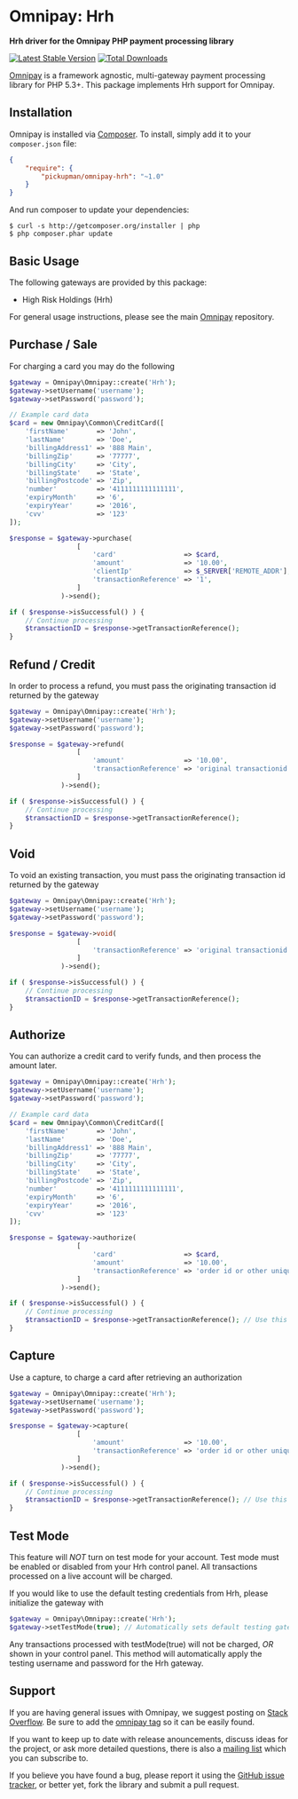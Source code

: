# Omnipay: Hrh

**Hrh driver for the Omnipay PHP payment processing library**

[![Latest Stable Version](https://poser.pugx.org/pickupman/omnipay-Hrh/version.png)](https://packagist.org/packages/pickupman/omnipay-hrh)
[![Total Downloads](https://poser.pugx.org/pickupman/omnipay-Hrh/d/total.png)](https://packagist.org/packages/pickupman/omnipay-hrh)

[Omnipay](https://github.com/thephpleague/omnipay) is a framework agnostic, multi-gateway payment
processing library for PHP 5.3+. This package implements Hrh support for Omnipay.

## Installation

Omnipay is installed via [Composer](http://getcomposer.org/). To install, simply add it
to your `composer.json` file:

```json
{
    "require": {
        "pickupman/omnipay-hrh": "~1.0"
    }
}
```

And run composer to update your dependencies:

    $ curl -s http://getcomposer.org/installer | php
    $ php composer.phar update

## Basic Usage

The following gateways are provided by this package:

* High Risk Holdings (Hrh)

For general usage instructions, please see the main [Omnipay](https://github.com/thephpleague/omnipay)
repository.

## Purchase / Sale

For charging a card you may do the following

```php
$gateway = Omnipay\Omnipay::create('Hrh');
$gateway->setUsername('username');
$gateway->setPassword('password');

// Example card data
$card = new Omnipay\Common\CreditCard([
    'firstName'       => 'John',
    'lastName'        => 'Doe',
    'billingAddress1' => '888 Main',
    'billingZip'      => '77777',
    'billingCity'     => 'City',
    'billingState'    => 'State',
    'billingPostcode' => 'Zip',
    'number'          => '4111111111111111',
    'expiryMonth'     => '6',
    'expiryYear'      => '2016',
    'cvv'             => '123'
]);

$response = $gateway->purchase(
		         [
			         'card'                 => $card,
			         'amount'               => '10.00',
			         'clientIp'             => $_SERVER['REMOTE_ADDR'],
			         'transactionReference' => '1',
		         ]
		     )->send();

if ( $response->isSuccessful() ) {
	// Continue processing
	$transactionID = $response->getTransactionReference();
}
```

## Refund / Credit

In order to process a refund, you must pass the originating transaction id returned by the gateway

```php
$gateway = Omnipay\Omnipay::create('Hrh');
$gateway->setUsername('username');
$gateway->setPassword('password');

$response = $gateway->refund(
		         [
			         'amount'               => '10.00',
			         'transactionReference' => 'original transactionid',
		         ]
		     )->send();

if ( $response->isSuccessful() ) {
	// Continue processing
	$transactionID = $response->getTransactionReference();
}
```

## Void

To void an existing transaction, you must pass the originating transaction id returned by the gateway

```php
$gateway = Omnipay\Omnipay::create('Hrh');
$gateway->setUsername('username');
$gateway->setPassword('password');

$response = $gateway->void(
		         [
			         'transactionReference' => 'original transactionid',
		         ]
		     )->send();

if ( $response->isSuccessful() ) {
	// Continue processing
	$transactionID = $response->getTransactionReference();
}
```

## Authorize

You can authorize a credit card to verify funds, and then process the amount later.

```php
$gateway = Omnipay\Omnipay::create('Hrh');
$gateway->setUsername('username');
$gateway->setPassword('password');

// Example card data
$card = new Omnipay\Common\CreditCard([
    'firstName'       => 'John',
    'lastName'        => 'Doe',
    'billingAddress1' => '888 Main',
    'billingZip'      => '77777',
    'billingCity'     => 'City',
    'billingState'    => 'State',
    'billingPostcode' => 'Zip',
    'number'          => '4111111111111111',
    'expiryMonth'     => '6',
    'expiryYear'      => '2016',
    'cvv'             => '123'
]);

$response = $gateway->authorize(
		         [
			         'card'                 => $card,
			         'amount'               => '10.00',
			         'transactionReference' => 'order id or other unique value',
		         ]
		     )->send();

if ( $response->isSuccessful() ) {
	// Continue processing
	$transactionID = $response->getTransactionReference(); // Use this value later to capture
}
```

## Capture

Use a capture, to charge a card after retrieving an authorization

```php
$gateway = Omnipay\Omnipay::create('Hrh');
$gateway->setUsername('username');
$gateway->setPassword('password');

$response = $gateway->capture(
		         [
			         'amount'               => '10.00',
			         'transactionReference' => 'order id or other unique value',
		         ]
		     )->send();

if ( $response->isSuccessful() ) {
	// Continue processing
	$transactionID = $response->getTransactionReference(); // Use this value later to capture
}
```

## Test Mode

This feature will *NOT* turn on test mode for your account. Test mode must be enabled or disabled from your Hrh control panel. All transactions processed on a live account will be charged.

If you would like to use the default testing credentials from Hrh, please initialize the gateway with

```php
$gateway = Omnipay\Omnipay::create('Hrh');
$gateway->setTestMode(true); // Automatically sets default testing gateway username and password
```

Any transactions processed with testMode(true) will not be charged, *OR* shown in your control panel. This method will automatically apply the testing username and password for the Hrh gateway.

## Support

If you are having general issues with Omnipay, we suggest posting on
[Stack Overflow](http://stackoverflow.com/). Be sure to add the
[omnipay tag](http://stackoverflow.com/questions/tagged/omnipay) so it can be easily found.

If you want to keep up to date with release anouncements, discuss ideas for the project,
or ask more detailed questions, there is also a [mailing list](https://groups.google.com/forum/#!forum/omnipay) which
you can subscribe to.

If you believe you have found a bug, please report it using the [GitHub issue tracker](https://github.com/pickupman/omnipay-hrh/issues),
or better yet, fork the library and submit a pull request.